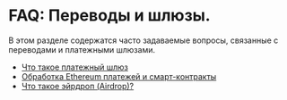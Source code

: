 # **FAQ: Переводы и шлюзы**.

В этом разделе содержатся часто задаваемые вопросы, связанные с переводами и платежными шлюзами.

* [Что такое платежный шлюз](transfers-and-gateways/payment-gateway.md)
* [Обработка Ethereum платежей и смарт-контракты](transfers-and-gateways/ethereum-smartcontract-transfers.md)
* [Что такое эйрдроп (Airdrop)?](transfers-and-gateways/airdrop.md)
